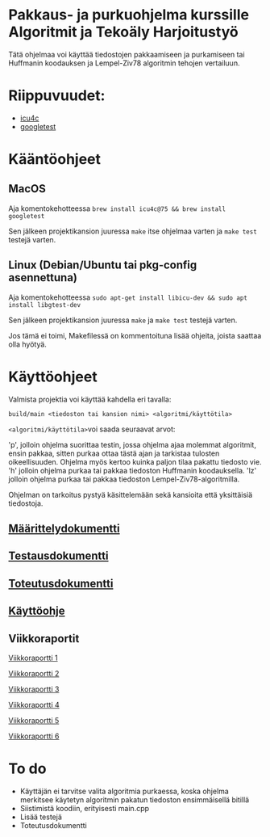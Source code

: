 # Pakkaus- ja purkuohjelma kurssille Algoritmit ja Tekoäly Harjoitustyö

Tätä ohjelmaa voi käyttää tiedostojen pakkaamiseen ja purkamiseen tai Huffmanin koodauksen ja Lempel-Ziv78 algoritmin tehojen vertailuun.

# Riippuvuudet:
- [icu4c](https://github.com/unicode-org/icu)
- [googletest](https://github.com/google/googletest)

# Kääntöohjeet
## MacOS
Aja komentokehotteessa ```brew install icu4c@75 && brew install googletest```

Sen jälkeen projektikansion juuressa ```make``` itse ohjelmaa varten ja ```make test``` testejä varten.

## Linux (Debian/Ubuntu tai pkg-config asennettuna)
Aja komentokehotteessa ```sudo apt-get install libicu-dev && sudo apt install libgtest-dev```

Sen jälkeen projektikansion juuressa ```make``` ja ```make test``` testejä varten.

Jos tämä ei toimi, Makefilessä on kommentoituna lisää ohjeita, joista saattaa olla hyötyä.


# Käyttöohjeet
Valmista projektia voi käyttää kahdella eri tavalla:

```build/main <tiedoston tai kansion nimi> <algoritmi/käyttötila>```

```<algoritmi/käyttötila>```voi saada seuraavat arvot:

'p', jolloin ohjelma suorittaa testin, jossa ohjelma ajaa molemmat algoritmit, ensin pakkaa, sitten purkaa ottaa tästä ajan ja tarkistaa
tulosten oikeellisuuden. Ohjelma myös kertoo kuinka paljon tilaa pakattu tiedosto vie.
'h' jolloin ohjelma purkaa tai pakkaa tiedoston Huffmanin koodauksella.
'lz' jolloin ohjelma purkaa tai pakkaa tiedoston Lempel-Ziv78-algoritmilla.

Ohjelman on tarkoitus pystyä käsittelemään sekä kansioita että yksittäisiä tiedostoja.

## [Määrittelydokumentti](dokumentaatio/Määrittelydokumentti.pdf)

## [Testausdokumentti](dokumentaatio/Testausdokumentti.pdf)

## [Toteutusdokumentti](dokumentaatio/Toteutusdokumentti.pdf)

## [Käyttöohje](dokumentaatio/Käyttöohje.pdf)


## Viikkoraportit

[Viikkoraportti 1](Viikkoraportit/Viikkoraportti1.pdf)

[Viikkoraportti 2](Viikkoraportit/Viikkoraportti2.pdf)

[Viikkoraportti 3](Viikkoraportit/Viikkoraportti3.pdf)

[Viikkoraportti 4](Viikkoraportit/Viikkoraportti4.pdf)

[Viikkoraportti 5](Viikkoraportit/Viikkoraportti5.pdf)

[Viikkoraportti 6](Viikkoraportit/Viikkoraportti6.pdf)

# To do

- Käyttäjän ei tarvitse valita algoritmia purkaessa, koska ohjelma merkitsee käytetyn algoritmin pakatun tiedoston ensimmäisellä bitillä
- Siistimistä koodiin, erityisesti main.cpp
- Lisää testejä
- Toteutusdokumentti
